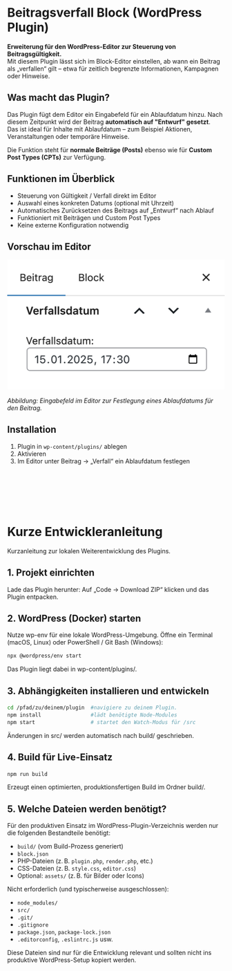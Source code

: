 # Beitragsverfall Block (WordPress Plugin)

**Erweiterung für den WordPress-Editor zur Steuerung von Beitragsgültigkeit.**  
Mit diesem Plugin lässt sich im Block-Editor einstellen, ab wann ein Beitrag als „verfallen“ gilt – etwa für zeitlich begrenzte Informationen, Kampagnen oder Hinweise.

## Was macht das Plugin?

Das Plugin fügt dem Editor ein Eingabefeld für ein Ablaufdatum hinzu. Nach diesem Zeitpunkt wird der Beitrag **automatisch auf "Entwurf" gesetzt**.  
Das ist ideal für Inhalte mit Ablaufdatum – zum Beispiel Aktionen, Veranstaltungen oder temporäre Hinweise.

Die Funktion steht für **normale Beiträge (Posts)** ebenso wie für **Custom Post Types (CPTs)** zur Verfügung.

## Funktionen im Überblick

- Steuerung von Gültigkeit / Verfall direkt im Editor
- Auswahl eines konkreten Datums (optional mit Uhrzeit)
- Automatisches Zurücksetzen des Beitrags auf „Entwurf“ nach Ablauf
- Funktioniert mit Beiträgen und Custom Post Types
- Keine externe Konfiguration notwendig

## Vorschau im Editor

![Beitragsverfall Editor](./assets/beitragsverfall_editor.png)

*Abbildung: Eingabefeld im Editor zur Festlegung eines Ablaufdatums für den Beitrag.*

## Installation

1. Plugin in `wp-content/plugins/` ablegen
2. Aktivieren
3. Im Editor unter Beitrag → „Verfall“ ein Ablaufdatum festlegen

<br><br><br><br><br>
# Kurze Entwickleranleitung

Kurzanleitung zur lokalen Weiterentwicklung des Plugins.

## 1. Projekt einrichten

Lade das Plugin herunter:
Auf „Code → Download ZIP“ klicken und das Plugin entpacken.

## 2. WordPress (Docker) starten

Nutze wp-env für eine lokale WordPress-Umgebung.
Öffne ein Terminal (macOS, Linux) oder PowerShell / Git Bash (Windows):
```bash
npx @wordpress/env start
```
Das Plugin liegt dabei in wp-content/plugins/.

## 3. Abhängigkeiten installieren und entwickeln
```bash
cd /pfad/zu/deinem/plugin  #navigiere zu deinem Plugin.
npm install                #lädt benötigte Node-Modules
npm start                  # startet den Watch-Modus für /src
```
Änderungen in src/ werden automatisch nach build/ geschrieben.

## 4. Build für Live-Einsatz
```bash
npm run build
```
Erzeugt einen optimierten, produktionsfertigen Build im Ordner build/.

## 5. Welche Dateien werden benötigt?

Für den produktiven Einsatz im WordPress-Plugin-Verzeichnis werden nur die folgenden Bestandteile benötigt:

- `build/` (vom Build-Prozess generiert)
- `block.json`
- PHP-Dateien (z. B. `plugin.php`, `render.php`, etc.)
- CSS-Dateien (z. B. `style.css`, `editor.css`)
- Optional: `assets/` (z. B. für Bilder oder Icons)

Nicht erforderlich (und typischerweise ausgeschlossen):

- `node_modules/`
- `src/`
- `.git/`
- `.gitignore`
- `package.json`, `package-lock.json`
- `.editorconfig`, `.eslintrc.js` usw.

Diese Dateien sind nur für die Entwicklung relevant und sollten nicht ins produktive WordPress-Setup kopiert werden.

